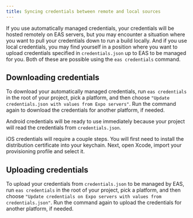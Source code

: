 ```yaml
---
title: Syncing credentials between remote and local sources
---
```


If you use automatically managed credentials, your credentials will be hosted remotely on EAS servers, but you may encounter a situation where you want to pull your credentials down to run a build locally. And if you use local credentials, you may find yourself in a position where you want to upload credentials specified in `credentials.json` up to EAS to be managed for you. Both of these are possible using the `eas credentials` command.

## Downloading credentials

To download your automatically managed credentials, run `eas credentials` in the root of your project, pick a platform, and then choose `"Update credentials.json with values from Expo servers"`. Run the command again to download the credentials for another platform, if needed.

Android credentials will be ready to use immediately because your project will read the credentials from `credentials.json`.

iOS credentials will require a couple steps. You will first need to install the distribution certificate into your keychain. Next, open Xcode, import your provisioning profile and select it.

## Uploading credentials

To upload your credentials from `credentials.json` to be managed by EAS, run `eas credentials` in the root of your project, pick a platform, and then choose `"Update credentials on Expo servers with values from credentials.json"`. Run the command again to upload the credentials for another platform, if needed.

<br />